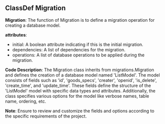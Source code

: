 ## ClassDef Migration
**Migration**: The function of Migration is to define a migration operation for creating a database model.

**attributes**: 
- initial: A boolean attribute indicating if this is the initial migration.
- dependencies: A list of dependencies for the migration.
- operations: A list of database operations to be applied during the migration.

**Code Description**:
The Migration class inherits from migrations.Migration and defines the creation of a database model named 'ListModel'. The model consists of fields such as 'id', 'goods_specs', 'creater', 'openid', 'is_delete', 'create_time', and 'update_time'. These fields define the structure of the 'ListModel' model with specific data types and attributes. Additionally, the class specifies various options for the model like verbose names, table name, ordering, etc.

**Note**: Ensure to review and customize the fields and options according to the specific requirements of the project.
